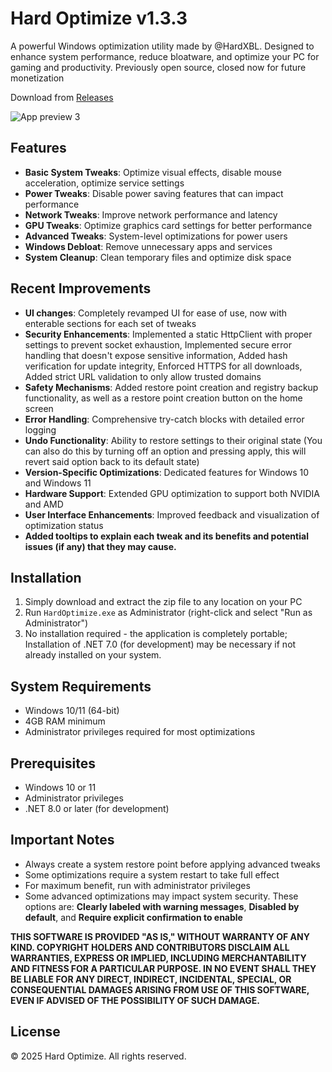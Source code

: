 # Hard Optimize v1.3.3
  
  A powerful Windows optimization utility made by @HardXBL. Designed to enhance system performance, reduce bloatware, and optimize your PC for gaming and productivity. Previously open source, closed now for future monetization

  Download from [Releases](https://github.com/yesimhard/Hard-Optimize/releases)
 

 ![App preview 3](https://github.com/user-attachments/assets/9a6ee6fa-f839-48c9-b1e7-8f687cb8ff32)



 
  
  ## Features
  
  - **Basic System Tweaks**: Optimize visual effects, disable mouse acceleration, optimize service settings
  - **Power Tweaks**: Disable power saving features that can impact performance
  - **Network Tweaks**: Improve network performance and latency
  - **GPU Tweaks**: Optimize graphics card settings for better performance
  - **Advanced Tweaks**: System-level optimizations for power users
  - **Windows Debloat**: Remove unnecessary apps and services
  - **System Cleanup**: Clean temporary files and optimize disk space
 
 ## Recent Improvements
 
 - **UI changes**: Completely revamped UI for ease of use, now with enterable sections for each set of tweaks
 - **Security Enhancements**: Implemented a static HttpClient with proper settings to prevent socket exhaustion, Implemented secure error handling that doesn't expose sensitive information, Added hash verification for update integrity, Enforced HTTPS for all downloads, Added strict URL validation to only allow trusted domains
 - **Safety Mechanisms**: Added restore point creation and registry backup functionality, as well as a restore point creation button on the home screen
 - **Error Handling**: Comprehensive try-catch blocks with detailed error logging
 - **Undo Functionality**: Ability to restore settings to their original state (You can also do this by turning off an option and pressing apply, this will revert said option back to its default state)
 - **Version-Specific Optimizations**: Dedicated features for Windows 10 and Windows 11
 - **Hardware Support**: Extended GPU optimization to support both NVIDIA and AMD
 - **User Interface Enhancements**: Improved feedback and visualization of optimization status
 - **Added tooltips to explain each tweak and its benefits and potential issues (if any) that they may cause.**
  
  ## Installation
  
  1. Simply download and extract the zip file to any location on your PC
  2. Run `HardOptimize.exe` as Administrator (right-click and select "Run as Administrator")
  3. No installation required - the application is completely portable; Installation of .NET 7.0 (for development) may be necessary if not already installed on your system.
  
  ## System Requirements
  
  - Windows 10/11 (64-bit)
  - 4GB RAM minimum
  - Administrator privileges required for most optimizations
 
 ## Prerequisites
 
 - Windows 10 or 11
 - Administrator privileges
 - .NET 8.0 or later (for development)
  
  ## Important Notes
  
  - Always create a system restore point before applying advanced tweaks
  - Some optimizations require a system restart to take full effect
  - For maximum benefit, run with administrator privileges
  - Some advanced optimizations may impact system security. These options are: **Clearly labeled with warning messages**, **Disabled by default**, and **Require explicit confirmation to enable**
 
  
 
 **THIS SOFTWARE IS PROVIDED "AS IS," WITHOUT WARRANTY OF ANY KIND. COPYRIGHT HOLDERS AND CONTRIBUTORS DISCLAIM ALL WARRANTIES, EXPRESS OR IMPLIED, INCLUDING MERCHANTABILITY AND FITNESS FOR A PARTICULAR PURPOSE. IN NO EVENT SHALL THEY BE LIABLE FOR ANY DIRECT, INDIRECT, INCIDENTAL, SPECIAL, OR CONSEQUENTIAL DAMAGES ARISING FROM USE OF THIS SOFTWARE, EVEN IF ADVISED OF THE POSSIBILITY OF SUCH DAMAGE.**
  
  ## License
  
  © 2025 Hard Optimize. All rights reserved. 
